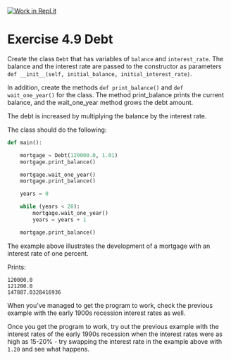 [![Work in Repl.it](https://classroom.github.com/assets/work-in-replit-14baed9a392b3a25080506f3b7b6d57f295ec2978f6f33ec97e36a161684cbe9.svg)](https://classroom.github.com/online_ide?assignment_repo_id=3477773&assignment_repo_type=AssignmentRepo)
# Exercise 4.9 Debt

Create the class `Debt` that has variables of `balance` and `interest_rate`. The balance and the interest rate are passed to the constructor as parameters `def __init__(self, initial_balance, initial_interest_rate)`.

In addition, create the methods `def print_balance()` and `def wait_one_year()` for the class. The method print_balance prints the current balance, and the wait_one_year method grows the debt amount.

The debt is increased by multiplying the balance by the interest rate.

The class should do the following:

```python
def main():

    mortgage = Debt(120000.0, 1.01)
    mortgage.print_balance()

    mortgage.wait_one_year()
    mortgage.print_balance()

    years = 0

    while (years < 20):
        mortgage.wait_one_year()
        years = years + 1

    mortgage.print_balance()
```

The example above illustrates the development of a mortgage with an interest rate of one percent.

Prints:

```plaintext
120000.0
121200.0
147887.0328416936
```

When you've managed to get the program to work, check the previous example with the early 1900s recession interest rates as well.

Once you get the program to work, try out the previous example with the interest rates of the early 1990s recession when the interest rates were as high as 15-20% - try swapping the interest rate in the example above with `1.20` and see what happens.
